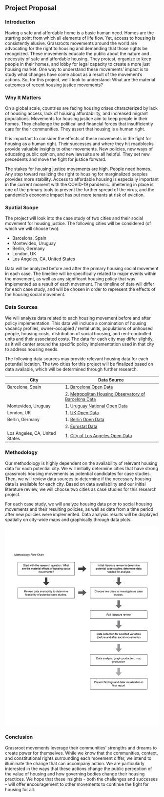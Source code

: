 ## Project Proposal

### Introduction
Having a safe and affordable home is a basic human need. Homes are the starting point from which all elements of life flow. Yet, access to housing is consistently elusive. Grassroots movements around the world are advocating for the right to housing and demanding that those rights be recognized. These movements educate the public about the nature and necessity of safe and affordable housing. They protest, organize to keep people in their homes, and lobby for legal capacity to create a more just housing market. One way to understand these movements’ impact is to study what changes have come about as a result of the movement’s actions. So, for this project, we’ll look to understand: What are the material outcomes of recent housing justice movements?

### Why It Matters
On a global scale, countries are facing housing crises characterized by lack of housing access, lack of housing affordability, and increased migrant populations. Movements for housing justice aim to keep people in their homes. They challenge the political and financial forces that insufficiently care for their communities. They assert that housing is a human right.
 
It is important to consider the effects of these movements in the fight for housing as a human right. Their successes and where they hit roadblocks provide valuable insights to other movements. New policies, new ways of educating public opinion, and new lawsuits are all helpful. They set new precedents and move the fight for justice forward.
 
The stakes for housing justice movements are high. People need homes. Any step toward realizing the right to housing for marginalized peoples provides more stability.  Access to affordable housing is especially important in the current moment with the COVID-19 pandemic. Sheltering in place is one of the primary tools to prevent the further spread of the virus, and the pandemic’s economic impact has put more tenants at risk of eviction.

### Spatial Scope
The project will look into the case study of two cities and their social movement for housing justice. The following cities will be considered (of which we will choose two):
* Barcelona, Spain 
* Montevideo, Uruguay 
* Berlin, Germany
* London, UK
* Los Angeles, CA, United States

Data will be analyzed before and after the primary housing social movement in each case. The timeline will be specifically related to major events within the movement, as well as any significant housing policy that was implemented as a result of each movement. The timeline of data will differ for each case study, and will be chosen in order to represent the effects of the housing social movement. 

### Data Sources
We will analyze data related to each housing movement before and after policy implementation. This data will include a combination of housing vacancy profiles, owner-occupied / rental units, populations of unhoused people, housing costs, distribution of social housing, and rent-controlled units and their associated costs. The data for each city may differ slightly, as it will center around the specific policy implementation used in that city to address housing needs. 

The following data sources may provide relevant housing data for each potential location. The two cities for this project will be finalized based on data available, which will be determined through further research. 

| City | Data Source |
|------|-------------|
| Barcelona, Spain | 1. [Barcelona Open Data](https://opendata-ajuntament.barcelona.cat/data/en/organization/habitatge?page=1)|
|                  | 2. [Metropolitan Housing Observatory of Barcelona Data](https://www.ohb.cat/#vis)|
| Montevideo, Uruguay| 1. [Uruguay National Open Data](https://catalogodatos.gub.uy/group/vivienda)|
| London, UK | 1. [UK Open Data](https://data.gov.uk/search?q=housing+london&filters%5Bpublisher%5D=&filters%5Btopic%5D=Towns+and+cities&filters%5Bformat%5D=&sort=best)|
| Berlin, Germany | 1. [Berlin Open Data](https://daten.berlin.de/datensaetze)|
|                 | 2. [Eurostat Data](https://ec.europa.eu/eurostat/web/main/search?p_p_id=estatsearchportlet_WAR_estatsearchportlet&p_p_lifecycle=1&p_p_state=maximized&p_p_mode=view&_estatsearchportlet_WAR_estatsearchportlet_action=search&_estatsearchportlet_WAR_estatsearchportlet_theme=empty&_estatsearchportlet_WAR_estatsearchportlet_collection=empty&p_auth=4aVafFXl&text=housing)|
| Los Angeles, CA, United States| 1. [City of Los Angeles Open Data](https://data.lacity.org/browse?q=housing&sortBy=relevance)|


### Methodology 
Our methodology is highly dependent on the availability of relevant housing data for each potential city. We will initially determine cities that have strong grassroots housing movements as potential candidates for case studies. Then, we will review data sources to determine if the necessary housing data is available for each city. Based on data availability and our initial literature review, we will choose two cities as case studies for this research project. 
 
For each case study, we will analyze housing data prior to social housing movements and their resulting policies, as well as data from a time period after new policies were implemented. Data analysis results will be displayed spatially on city-wide maps and graphically through data plots. 

![plot](Images/up206a%20Project%20Methodology%20Flow%20Chart.png)

### Conclusion
Grassroot movements leverage their communities’ strengths and dreams to create power for themselves. While we know that the communities, context, and constitutional rights surrounding each movement differ, we intend to illuminate the change that can accompany action. We are particularly interested in the ways that these actions change the public perception of the value of housing and how governing bodies change their housing practices. We hope that these insights - both the challenges and successes - will offer encouragement to other movements to continue the fight for housing for all. 
